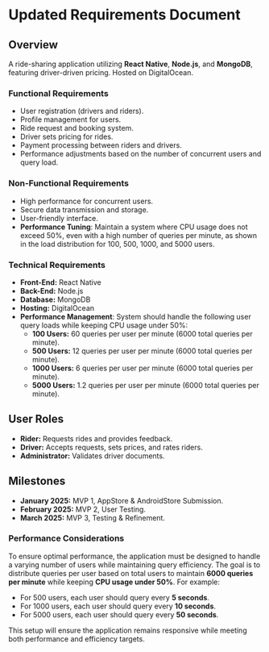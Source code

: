 # Updated Requirements Document

## Overview
A ride-sharing application utilizing **React Native**, **Node.js**, and **MongoDB**, featuring driver-driven pricing. Hosted on DigitalOcean.

### Functional Requirements
- User registration (drivers and riders).
- Profile management for users.
- Ride request and booking system.
- Driver sets pricing for rides.
- Payment processing between riders and drivers.
- Performance adjustments based on the number of concurrent users and query load.

### Non-Functional Requirements
- High performance for concurrent users.
- Secure data transmission and storage.
- User-friendly interface.
- **Performance Tuning**: Maintain a system where CPU usage does not exceed 50%, even with a high number of queries per minute, as shown in the load distribution for 100, 500, 1000, and 5000 users.

### Technical Requirements
- **Front-End:** React Native
- **Back-End:** Node.js
- **Database:** MongoDB
- **Hosting:** DigitalOcean
- **Performance Management**: System should handle the following user query loads while keeping CPU usage under 50%:
    - **100 Users:** 60 queries per user per minute (6000 total queries per minute).
    - **500 Users:** 12 queries per user per minute (6000 total queries per minute).
    - **1000 Users:** 6 queries per user per minute (6000 total queries per minute).
    - **5000 Users:** 1.2 queries per user per minute (6000 total queries per minute).

## User Roles
- **Rider:** Requests rides and provides feedback.
- **Driver:** Accepts requests, sets prices, and rates riders.
- **Administrator:** Validates driver documents.

## Milestones
- **January 2025:** MVP 1, AppStore & AndroidStore Submission.
- **February 2025:** MVP 2, User Testing.
- **March 2025:** MVP 3, Testing & Refinement.

### Performance Considerations
To ensure optimal performance, the application must be designed to handle a varying number of users while maintaining query efficiency. The goal is to distribute queries per user based on total users to maintain **6000 queries per minute** while keeping **CPU usage under 50%**. For example:
- For 500 users, each user should query every **5 seconds**.
- For 1000 users, each user should query every **10 seconds**.
- For 5000 users, each user should query every **50 seconds**.

This setup will ensure the application remains responsive while meeting both performance and efficiency targets.
